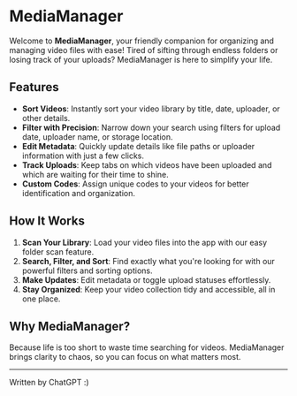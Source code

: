# MediaManager

Welcome to **MediaManager**, your friendly companion for organizing and managing video files with ease! Tired of sifting through endless folders or losing track of your uploads? MediaManager is here to simplify your life.

## Features

- **Sort Videos**: Instantly sort your video library by title, date, uploader, or other details.
- **Filter with Precision**: Narrow down your search using filters for upload date, uploader name, or storage location.
- **Edit Metadata**: Quickly update details like file paths or uploader information with just a few clicks.
- **Track Uploads**: Keep tabs on which videos have been uploaded and which are waiting for their time to shine.
- **Custom Codes**: Assign unique codes to your videos for better identification and organization.

## How It Works

1. **Scan Your Library**: Load your video files into the app with our easy folder scan feature.
2. **Search, Filter, and Sort**: Find exactly what you're looking for with our powerful filters and sorting options.
3. **Make Updates**: Edit metadata or toggle upload statuses effortlessly.
4. **Stay Organized**: Keep your video collection tidy and accessible, all in one place.

## Why MediaManager?

Because life is too short to waste time searching for videos. MediaManager brings clarity to chaos, so you can focus on what matters most.

---

Written by ChatGPT :)
